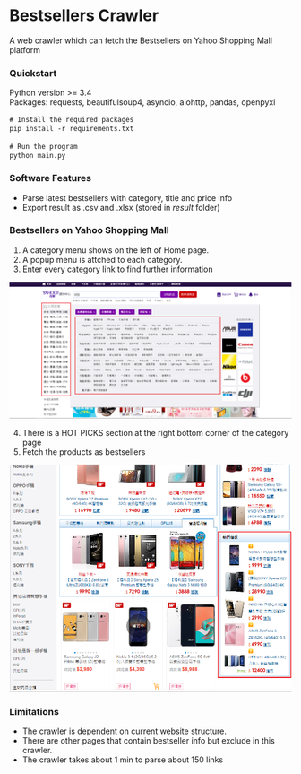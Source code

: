# Bestsellers Crawler
A web crawler which can fetch the Bestsellers on Yahoo Shopping Mall platform

### Quickstart
Python version >= 3.4  
Packages: requests, beautifulsoup4, asyncio, aiohttp, pandas, openpyxl
```
# Install the required packages
pip install -r requirements.txt

# Run the program
python main.py
```
  
  
### Software Features
- Parse latest bestsellers with category, title and price info
- Export result as .csv and .xlsx (stored in *result* folder)
  
  
### Bestsellers on Yahoo Shopping Mall
1. A category menu shows on the left of Home page.
2. A popup menu is attched to each category.
3. Enter every category link to find further information
  
![Main Page](./img/homepage.png)
  
4. There is a HOT PICKS section at the right bottom corner of the category page  
5. Fetch the products as bestsellers  
  
![Category Page](./img/category.png)

### Limitations
- The crawler is dependent on current website structure.
- There are other pages that contain bestseller info but exclude in this crawler.
- The crawler takes about 1 min to parse about 150 links
